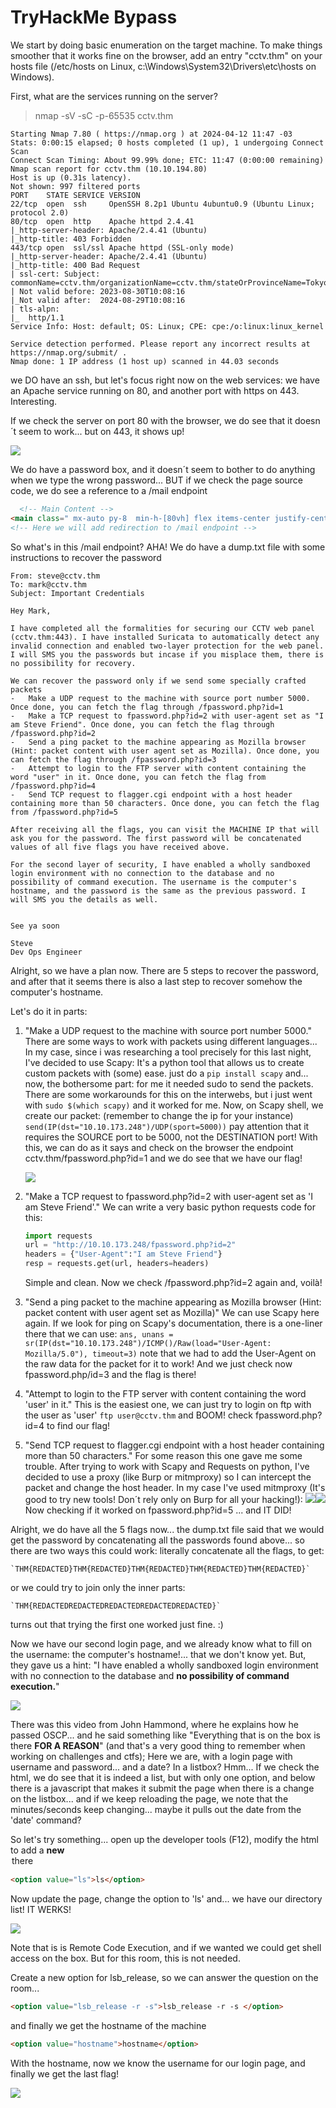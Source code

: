 # TryHackMe Bypass

We start by doing basic enumeration on the target machine. To make things smoother that it works fine on the browser, add an entry "cctv.thm" on your hosts file (/etc/hosts on Linux, c:\Windows\System32\Drivers\etc\hosts on Windows).

First, what are the services running on the server?
> nmap -sV -sC -p-65535 cctv.thm

```
Starting Nmap 7.80 ( https://nmap.org ) at 2024-04-12 11:47 -03
Stats: 0:00:15 elapsed; 0 hosts completed (1 up), 1 undergoing Connect Scan
Connect Scan Timing: About 99.99% done; ETC: 11:47 (0:00:00 remaining)
Nmap scan report for cctv.thm (10.10.194.80)
Host is up (0.31s latency).
Not shown: 997 filtered ports
PORT    STATE SERVICE VERSION
22/tcp  open  ssh     OpenSSH 8.2p1 Ubuntu 4ubuntu0.9 (Ubuntu Linux; protocol 2.0)
80/tcp  open  http    Apache httpd 2.4.41
|_http-server-header: Apache/2.4.41 (Ubuntu)
|_http-title: 403 Forbidden
443/tcp open  ssl/ssl Apache httpd (SSL-only mode)
|_http-server-header: Apache/2.4.41 (Ubuntu)
|_http-title: 400 Bad Request
| ssl-cert: Subject: commonName=cctv.thm/organizationName=cctv.thm/stateOrProvinceName=Tokyo/countryName=AU
| Not valid before: 2023-08-30T10:08:16
|_Not valid after:  2024-08-29T10:08:16
| tls-alpn: 
|_  http/1.1
Service Info: Host: default; OS: Linux; CPE: cpe:/o:linux:linux_kernel

Service detection performed. Please report any incorrect results at https://nmap.org/submit/ .
Nmap done: 1 IP address (1 host up) scanned in 44.03 seconds
```

we DO have an ssh, but let's focus right now on the web services: we have an Apache service running on 80, and another port with https on 443. Interesting.

If we check the server on port 80 with the browser, we do see that it doesn´t seem to work... but on 443, it shows up!

<img src="writeup_img1.png">

We do have a password box, and it doesn´t seem to bother to do anything when we type the wrong password... BUT if we check the page source code, we do see a reference to a /mail endpoint
```html
  <!-- Main Content -->
<main class=" mx-auto py-8  min-h-[80vh] flex items-center justify-center gap-10 flex-col xl:flex-row">
<!-- Here we will add redirection to /mail endpoint -->
```

So what's in this /mail endpoint? AHA! We do have a dump.txt file with some instructions to recover the password
```
From: steve@cctv.thm
To: mark@cctv.thm
Subject: Important Credentials

Hey Mark,

I have completed all the formalities for securing our CCTV web panel (cctv.thm:443). I have installed Suricata to automatically detect any invalid connection and enabled two-layer protection for the web panel. I will SMS you the passwords but incase if you misplace them, there is no possibility for recovery. 

We can recover the password only if we send some specially crafted packets 	
-	Make a UDP request to the machine with source port number 5000. Once done, you can fetch the flag through /fpassword.php?id=1
-	Make a TCP request to fpassword.php?id=2 with user-agent set as "I am Steve Friend". Once done, you can fetch the flag through /fpassword.php?id=2
-	Send a ping packet to the machine appearing as Mozilla browser (Hint: packet content with user agent set as Mozilla). Once done, you can fetch the flag through /fpassword.php?id=3
-	Attempt to login to the FTP server with content containing the word "user" in it. Once done, you can fetch the flag from /fpassword.php?id=4
-	Send TCP request to flagger.cgi endpoint with a host header containing more than 50 characters. Once done, you can fetch the flag from /fpassword.php?id=5

After receiving all the flags, you can visit the MACHINE IP that will ask you for the password. The first password will be concatenated values of all five flags you have received above.

For the second layer of security, I have enabled a wholly sandboxed login environment with no connection to the database and no possibility of command execution. The username is the computer's hostname, and the password is the same as the previous password. I will SMS you the details as well.


See ya soon

Steve
Dev Ops Engineer
```

Alright, so we have a plan now. There are 5 steps to recover the password, and after that it seems there is also a last step to recover somehow the computer's hostname.

Let's do it in parts:
1) "Make a UDP request to the machine with source port number 5000."
	There are some ways to work with packets using different languages... In my case, since i was researching a tool precisely for this last night, I've decided to use Scapy: It's a python tool that allows us to create custom packets with (some) ease. just do a `pip install scapy` and... now, the bothersome part: for me it needed sudo to send the packets. There are some workarounds for this on the interwebs, but i just went with `sudo $(which scapy)` and it worked for me. 
	Now, on Scapy shell, we create our packet: (remember to change the ip for your instance)
	`send(IP(dst="10.10.173.248")/UDP(sport=5000))`
	pay attention that it requires the SOURCE port to be 5000, not the DESTINATION port!
	With this, we can do as it says and check on the browser the endpoint cctv.thm/fpassword.php?id=1 and we do see that we have our flag!

	<img src="writeup_img2.png">

2) "Make a TCP request to fpassword.php?id=2 with user-agent set as 'I am Steve Friend'."
	We can write a very basic python requests code for this:
	```python
	import requests
	url = "http://10.10.173.248/fpassword.php?id=2"
	headers = {"User-Agent":"I am Steve Friend"}
	resp = requests.get(url, headers=headers)
	```
	Simple and clean. Now we check /fpassword.php?id=2 again and, voilà!

3) "Send a ping packet to the machine appearing as Mozilla browser (Hint: packet content with user agent set as Mozilla)"
	We can use Scapy here again. If we look for ping on Scapy's documentation, there is a one-liner there that we can use:
	`ans, unans = sr(IP(dst="10.10.173.248")/ICMP()/Raw(load="User-Agent: Mozilla/5.0"), timeout=3)`
	note that we had to add the User-Agent on the raw data for the packet for it to work!
	And we just check now fpassword.php/id=3 and the flag is there!

4) "Attempt to login to the FTP server with content containing the word 'user' in it."
	This is the easiest one, we can just try to login on ftp with the user as 'user'
	`ftp user@cctv.thm`
	and BOOM! check fpassword.php?id=4 to find our flag!

5) "Send TCP request to flagger.cgi endpoint with a host header containing more than 50 characters."
	For some reason this one gave me some trouble. After trying to work with Scapy and Requests on python, I've decided to use a proxy (like Burp or mitmproxy) so I can intercept the packet and change the host header. In my case I've used mitmproxy (It's good to try new tools! Don´t rely only on Burp for all your hacking!):
	<img src="writeup_img3.png"><img src="writeup_img4.png">
	Now checking if it worked on fpassword.php?id=5 ... and IT DID!

Alright, we do have all the 5 flags now... the dump.txt file said that we would get the password by concatenating all the passwords found above... so there are two ways this could work: literally concatenate all the flags, to get: 

	`THM{REDACTED}THM{REDACTED}THM{REDACTED}THM{REDACTED}THM{REDACTED}`

or we could try to join only the inner parts:

	`THM{REDACTEDREDACTEDREDACTEDREDACTEDREDACTED}`

turns out that trying the first one worked just fine. :)

Now we have our second login page, and we already know what to fill on the username: the computer's hostname!... that we don't know yet. But, they gave us a hint: "I have enabled a wholly sandboxed login environment with no connection to the database and **no possibility of command execution.**"

<img src="writeup_img5.png">

There was this video from John Hammond, where he explains how he passed OSCP... and he said something like "Everything that is on the box is there **FOR A REASON**" (and that's a very good thing to remember when working on challenges and ctfs); Here we are, with a login page with username and password... and a date? In a listbox? Hmm...
If we check the html, we do see that it is indeed a list, but with only one option, and below there is a javascript that makes it submit the page when there is a change on the listbox... and if we keep reloading the page, we note that the minutes/seconds keep changing... maybe it pulls out the date from the 'date' command?

So let's try something... open up the developer tools (F12), modify the html to add a **new** <option> there
```html
<option value="ls">ls</option>
```

Now update the page, change the option to 'ls' and... we have our directory list! IT WERKS!

<img src="writeup_img6.png">

Note that is is Remote Code Execution, and if we wanted we could get shell access on the box. But for this room, this is not needed.

Create a new option for lsb_release, so we can answer the question on the room...
```html
<option value="lsb_release -r -s">lsb_release -r -s </option>
```

and finally we get the hostname of the machine
```html
<option value="hostname">hostname</option> 
```

With the hostname, now we know the username for our login page, and finally we get the last flag!

<img src="writeup_img7.png">

